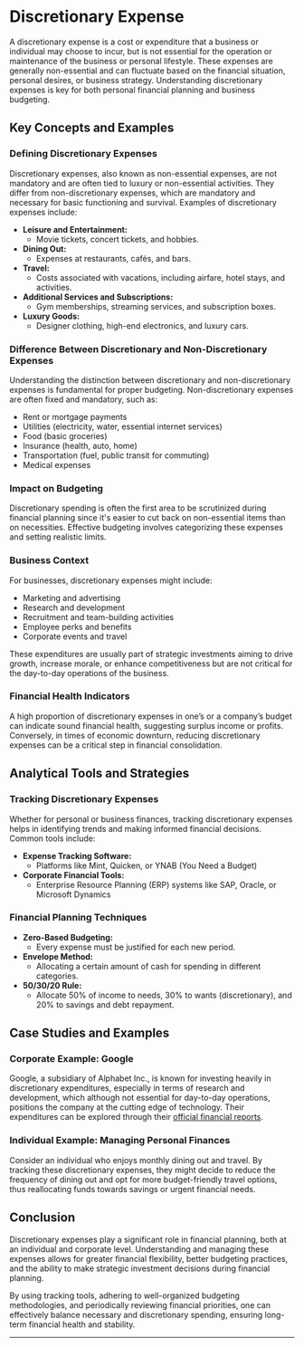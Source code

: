 # Discretionary Expense

A discretionary expense is a cost or expenditure that a business or individual may choose to incur, but is not essential for the operation or maintenance of the business or personal lifestyle. These expenses are generally non-essential and can fluctuate based on the financial situation, personal desires, or business strategy. Understanding discretionary expenses is key for both personal financial planning and business budgeting.

## Key Concepts and Examples

### Defining Discretionary Expenses

Discretionary expenses, also known as non-essential expenses, are not mandatory and are often tied to luxury or non-essential activities. They differ from non-discretionary expenses, which are mandatory and necessary for basic functioning and survival. Examples of discretionary expenses include:

- **Leisure and Entertainment:**
  - Movie tickets, concert tickets, and hobbies.
- **Dining Out:**
  - Expenses at restaurants, cafés, and bars.
- **Travel:**
  - Costs associated with vacations, including airfare, hotel stays, and activities.
- **Additional Services and Subscriptions:**
  - Gym memberships, streaming services, and subscription boxes.
- **Luxury Goods:**
  - Designer clothing, high-end electronics, and luxury cars.

### Difference Between Discretionary and Non-Discretionary Expenses

Understanding the distinction between discretionary and non-discretionary expenses is fundamental for proper budgeting. Non-discretionary expenses are often fixed and mandatory, such as:

- Rent or mortgage payments
- Utilities (electricity, water, essential internet services)
- Food (basic groceries)
- Insurance (health, auto, home)
- Transportation (fuel, public transit for commuting)
- Medical expenses

### Impact on Budgeting

Discretionary spending is often the first area to be scrutinized during financial planning since it's easier to cut back on non-essential items than on necessities. Effective budgeting involves categorizing these expenses and setting realistic limits.

### Business Context

For businesses, discretionary expenses might include:

- Marketing and advertising
- Research and development
- Recruitment and team-building activities
- Employee perks and benefits
- Corporate events and travel

These expenditures are usually part of strategic investments aiming to drive growth, increase morale, or enhance competitiveness but are not critical for the day-to-day operations of the business.

### Financial Health Indicators

A high proportion of discretionary expenses in one’s or a company’s budget can indicate sound financial health, suggesting surplus income or profits. Conversely, in times of economic downturn, reducing discretionary expenses can be a critical step in financial consolidation.

## Analytical Tools and Strategies

### Tracking Discretionary Expenses

Whether for personal or business finances, tracking discretionary expenses helps in identifying trends and making informed financial decisions. Common tools include:

- **Expense Tracking Software:**
  - Platforms like Mint, Quicken, or YNAB (You Need a Budget)
- **Corporate Financial Tools:**
  - Enterprise Resource Planning (ERP) systems like SAP, Oracle, or Microsoft Dynamics

### Financial Planning Techniques

- **Zero-Based Budgeting:**
  - Every expense must be justified for each new period.
- **Envelope Method:**
  - Allocating a certain amount of cash for spending in different categories.
- **50/30/20 Rule:**
  - Allocate 50% of income to needs, 30% to wants (discretionary), and 20% to savings and debt repayment.

## Case Studies and Examples

### Corporate Example: Google

Google, a subsidiary of Alphabet Inc., is known for investing heavily in discretionary expenditures, especially in terms of research and development, which although not essential for day-to-day operations, positions the company at the cutting edge of technology. Their expenditures can be explored through their [official financial reports](https://abc.xyz/investor/).

### Individual Example: Managing Personal Finances

Consider an individual who enjoys monthly dining out and travel. By tracking these discretionary expenses, they might decide to reduce the frequency of dining out and opt for more budget-friendly travel options, thus reallocating funds towards savings or urgent financial needs.

## Conclusion

Discretionary expenses play a significant role in financial planning, both at an individual and corporate level. Understanding and managing these expenses allows for greater financial flexibility, better budgeting practices, and the ability to make strategic investment decisions during financial planning.

By using tracking tools, adhering to well-organized budgeting methodologies, and periodically reviewing financial priorities, one can effectively balance necessary and discretionary spending, ensuring long-term financial health and stability.

---
